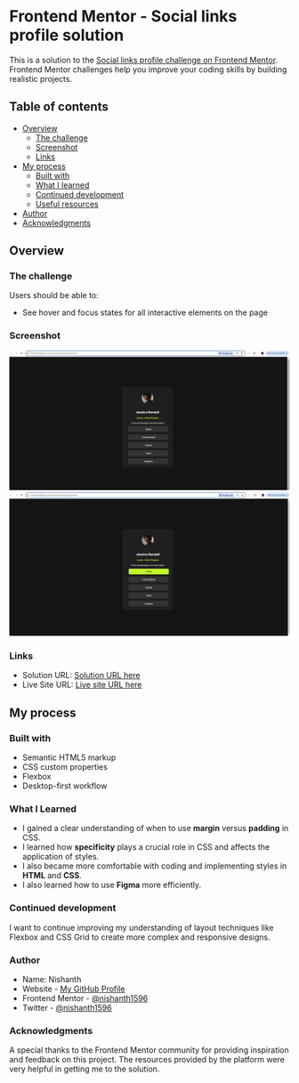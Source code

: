 # Frontend Mentor - Social links profile solution

This is a solution to the [Social links profile challenge on Frontend Mentor](https://www.frontendmentor.io/challenges/social-links-profile-UG32l9m6dQ). Frontend Mentor challenges help you improve your coding skills by building realistic projects.

## Table of contents

- [Overview](#overview)
  - [The challenge](#the-challenge)
  - [Screenshot](#screenshot)
  - [Links](#links)
- [My process](#my-process)
  - [Built with](#built-with)
  - [What I learned](#what-i-learned)
  - [Continued development](#continued-development)
  - [Useful resources](#useful-resources)
- [Author](#author)
- [Acknowledgments](#acknowledgments)

## Overview

### The challenge

Users should be able to:

- See hover and focus states for all interactive elements on the page

### Screenshot

![Screenshot of the completed social-links profile challenge](./Screenshot.jpg)
![Screenshot of the social-links profile challenge with hover effect](./Screenshot-hover.jpg)

### Links

- Solution URL: [Solution URL here](https://github.com/nishanth1596/Frontend-Mentor-Challenges/tree/social-links-profile)
- Live Site URL: [Live site URL here](https://nishanth1596-social-links-profile.netlify.app/)

## My process

### Built with

- Semantic HTML5 markup
- CSS custom properties
- Flexbox
- Desktop-first workflow

### What I Learned

- I gained a clear understanding of when to use **margin** versus **padding** in CSS.
- I learned how **specificity** plays a crucial role in CSS and affects the application of styles.
- I also became more comfortable with coding and implementing styles in **HTML** and **CSS**.
- I also learned how to use **Figma** more efficiently.

### Continued development

I want to continue improving my understanding of layout techniques like Flexbox and CSS Grid to create more complex and responsive designs.

### Author

- Name: Nishanth
- Website - [My GitHub Profile](https://github.com/nishanth1596)
- Frontend Mentor - [@nishanth1596](https://www.frontendmentor.io/profile/nishanth1596)
- Twitter - [@nishanth1596](https://x.com/nishanth1596)

### Acknowledgments

A special thanks to the Frontend Mentor community for providing inspiration and feedback on this project. The resources provided by the platform were very helpful in getting me to the solution.

